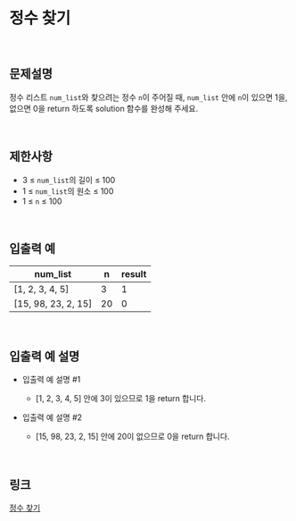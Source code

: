 # 정수 찾기

<br>

## 문제설명
정수 리스트 `num_list`와 찾으려는 정수 `n`이 주어질 때, `num_list` 안에 `n`이 있으면 1을, 없으면 0을 return 하도록 solution 함수를 완성해 주세요.

<br>

## 제한사항
- 3 ≤ `num_list`의 길이 ≤ 100
- 1 ≤ `num_list`의 원소 ≤ 100
- 1 ≤ `n` ≤ 100

<br>

## 입출력 예
| num_list | n | result |
|---|---|---|
| [1, 2, 3, 4, 5] | 3 | 1 |
| [15, 98, 23, 2, 15] | 20 | 0 |

<br>

## 입출력 예 설명
- 입출력 예 설명 #1
    - [1, 2, 3, 4, 5] 안에 3이 있으므로 1을 return 합니다.

- 입출력 예 설명 #2
    - [15, 98, 23, 2, 15] 안에 20이 없으므로 0을 return 합니다.

<br>

## 링크
[정수 찾기](https://school.programmers.co.kr/learn/courses/30/lessons/181840)
